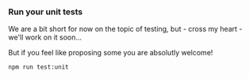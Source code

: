 ### Run your unit tests

We are a bit short for now on the topic of testing, but - cross my heart - we'll work on it soon...

But if you feel like proposing some you are absolutly welcome!

```bash
npm run test:unit
```
